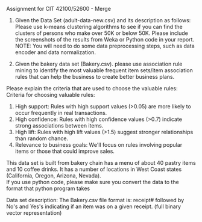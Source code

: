 Assignment for CIT 42100/52600 - Merge

1. Given the Data Set (adult-data-new.csv) and its description as follows: Please use k-means clustering algorithms to see if you can find the clusters of persons who make over 50K or below 50K. 
Please include the screenshots of the results from Weka or Python code in your report. 
NOTE: You will need to do some data preprocessing steps, such as data encoder and data normalization. 

2. Given the bakery data set (Bakery.csv). please use association rule mining to identify the most valuable frequent item sets/item association rules that can help the business to create better business plans.  

Please explain the criteria that are used to choose the valuable rules:
Criteria for choosing valuable rules:
1. High support: Rules with high support values (>0.05) are more likely to occur frequently in real transactions.
2. High confidence: Rules with high confidence values (>0.7) indicate strong associations between items.
3. High lift: Rules with high lift values (>1.5) suggest stronger relationships than random chance.
4. Relevance to business goals: We'll focus on rules involving popular items or those that could improve sales.

This data set is built from bakery chain has a menu of about 40 pastry items and 10 coffee drinks. It has a number of locations in West Coast states (California, Oregon, Arizona, Nevada).  
If you use python code, please make sure you convert the data to the format that python program takes

Data set description:
The Bakery.csv file format is: receipt# followed by No's and Yes's indicating if an item was on a given receipt. (full binary vector representation) 
